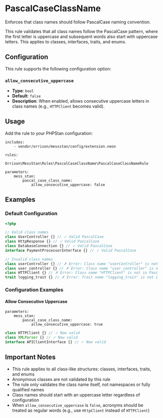 # PascalCaseClassName

Enforces that class names should follow PascalCase naming convention.

This rule validates that all class names follow the PascalCase pattern, where the first letter is uppercase and subsequent words also start with uppercase letters. This applies to classes, interfaces, traits, and enums.

## Configuration

This rule supports the following configuration option:

### `allow_consecutive_uppercase`
- **Type**: `bool`
- **Default**: `false`
- **Description**: When enabled, allows consecutive uppercase letters in class names (e.g., `HTTPClient` becomes valid).

## Usage

Add the rule to your PHPStan configuration:

```neon
includes:
    - vendor/orrison/messstan/config/extension.neon

rules:
    - Orrison\MessStan\Rules\PascalCaseClassName\PascalCaseClassNameRule

parameters:
    mess_stan:
        pascal_case_class_name:
            allow_consecutive_uppercase: false
```

## Examples

### Default Configuration

```php
<?php

// Valid class names
class UserController {} // ✓ Valid PascalCase
class HttpResponse {} // ✓ Valid PascalCase
class DatabaseConnection {} // ✓ Valid PascalCase
interface PaymentProcessorInterface {} // ✓ Valid PascalCase

// Invalid class names
class userController {} // ✗ Error: Class name "userController" is not in PascalCase.
class user_controller {} // ✗ Error: Class name "user_controller" is not in PascalCase.
class HTTPClient {} // ✗ Error: Class name "HTTPClient" is not in PascalCase (consecutive uppercase not allowed by default).
trait logging_trait {} // ✗ Error: Trait name "logging_trait" is not in PascalCase.
```

### Configuration Examples

#### Allow Consecutive Uppercase

```neon
parameters:
    mess_stan:
        pascal_case_class_name:
            allow_consecutive_uppercase: true
```

```php
class HTTPClient {} // ✓ Now valid
class XMLParser {} // ✓ Now valid
interface APIClientInterface {} // ✓ Now valid
```

## Important Notes

- This rule applies to all class-like structures: classes, interfaces, traits, and enums
- Anonymous classes are not validated by this rule
- The rule only validates the class name itself, not namespaces or fully qualified names
- Class names should start with an uppercase letter regardless of configuration
- When `allow_consecutive_uppercase` is `false`, acronyms should be treated as regular words (e.g., use `HttpClient` instead of `HTTPClient`)
